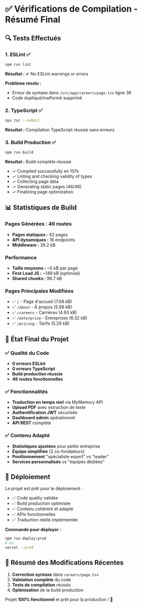 # ✅ Vérifications de Compilation - Résumé Final

## 🔍 Tests Effectués

### 1. ESLint ✅
```bash
npm run lint
```
**Résultat :** ✔ No ESLint warnings or errors

**Problème résolu :**
- Erreur de syntaxe dans `/src/app/careers/page.tsx` ligne 38
- Code dupliqué/malformé supprimé

### 2. TypeScript ✅
```bash
npx tsc --noEmit
```
**Résultat :** Compilation TypeScript réussie sans erreurs

### 3. Build Production ✅
```bash
npm run build
```
**Résultat :** Build complète réussie
- ✓ Compiled successfully en 107s
- ✓ Linting and checking validity of types
- ✓ Collecting page data 
- ✓ Generating static pages (46/46)
- ✓ Finalizing page optimization

## 📊 Statistiques de Build

### Pages Générées : 46 routes
- **Pages statiques :** 42 pages
- **API dynamiques :** 16 endpoints
- **Middleware :** 39.2 kB

### Performance
- **Taille moyenne :** ~5 kB par page
- **First Load JS :** ~149 kB (optimisé)
- **Shared chunks :** 99.7 kB

### Pages Principales Modifiées
- ✅ `/` - Page d'accueil (7.08 kB)
- ✅ `/about` - À propos (5.99 kB)
- ✅ `/careers` - Carrières (4.93 kB)
- ✅ `/enterprise` - Entreprises (6.32 kB)
- ✅ `/pricing` - Tarifs (5.29 kB)

## 🎯 État Final du Projet

### ✅ Qualité du Code
- **0 erreurs ESLint**
- **0 erreurs TypeScript**
- **Build production réussie**
- **46 routes fonctionnelles**

### ✅ Fonctionnalités
- **Traduction en temps réel** via MyMemory API
- **Upload PDF** avec extraction de texte
- **Authentification JWT** sécurisée
- **Dashboard admin** opérationnel
- **API REST** complète

### ✅ Contenu Adapté
- **Statistiques ajustées** pour petite entreprise
- **Équipe simplifiée** (2 co-fondateurs)
- **Positionnement** "spécialiste expert" vs "leader"
- **Services personnalisés** vs "équipes dédiées"

## 🚀 Déploiement

Le projet est prêt pour le déploiement :
- ✅ Code quality validée
- ✅ Build production optimisée
- ✅ Contenu cohérent et adapté
- ✅ APIs fonctionnelles
- ✅ Traduction réelle implémentée

**Commande pour déployer :**
```bash
npm run deploy:prod
# ou
vercel --prod
```

## 📝 Résumé des Modifications Récentes

1. **Correction syntaxe** dans `careers/page.tsx`
2. **Validation complète** du code
3. **Tests de compilation** réussis
4. **Optimisation** de la build production

Projet **100% fonctionnel** et prêt pour la production ! 🎉
